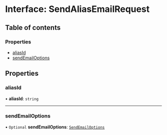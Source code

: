 # Interface: SendAliasEmailRequest

## Table of contents

### Properties

- [aliasId](SendAliasEmailRequest.md#aliasid)
- [sendEmailOptions](SendAliasEmailRequest.md#sendemailoptions)

## Properties

### aliasId

• **aliasId**: `string`

___

### sendEmailOptions

• `Optional` **sendEmailOptions**: [`SendEmailOptions`](SendEmailOptions.md)
